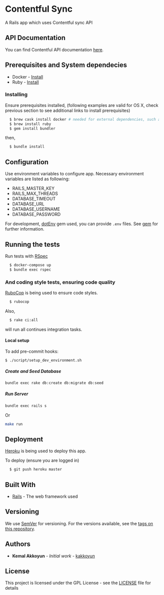 # Contentful Sync

A Rails app which uses Contentful sync API

## API Documentation

You can find Contentful API documentation [here](https://www.contentful.com/developers/docs/concepts/sync/).

## Prerequisites and System dependecies

- Docker - [Install](https://www.docker.com/get-started)
- Ruby - [Install](https://www.ruby-lang.org/en/documentation/installation/#homebrew)

### Installing

Ensure prerequisites installed, (following examples are valid for OS X, check previous section to see additional links to install prerequisites)

```bash
  $ brew cask install docker # needed for external dependencies, such as database
  $ brew install ruby
  $ gem install bundler
```

then,

```bash
  $ bundle install
```

## Configuration

Use environment variables to configure app. Necessary environment variables are listed as following:

- RAILS_MASTER_KEY
- RAILS_MAX_THREADS
- DATABASE_TIMEOUT
- DATABASE_URL
- DATABASE_USERNAME
- DATABASE_PASSWORD

For development, [dotEnv](https://github.com/bkeepers/dotenv) gem used, you can provide `.env` files.
See [gem](https://github.com/bkeepers/dotenv) for further information.

## Running the tests

Run tests with [RSpec](https://github.com/rspec/rspec-rails)

```bash
  $ docker-compose up
  $ bundle exec rspec
```

### And coding style tests, ensuring code quality

[RuboCop](https://github.com/rubocop-hq/rubocop) is being used to ensure code styles.

```bash
  $ rubocop
```

Also,

```bash
  $ rake ci:all
```

will run all continues integration tasks.

#### Local setup

To add pre-commit hooks:

```
$ ./script/setup_dev_environment.sh
```

##### Create and Seed Database

```bash
bundle exec rake db:create db:migrate db:seed
```

##### Run Server

```bash
bundle exec rails s
```

Or

```bash
make run
```

## Deployment

[Heroku](https://heroku.com/) is being used to deploy this app.

To deploy (ensure you are logged in)

```bash
  $ git push heroku master
```

## Built With

- [Rails](https://rubyonrails.org/) - The web framework used

## Versioning

We use [SemVer](http://semver.org/) for versioning. For the versions available, see the [tags on this repository](https://github.com/your/project/tags).

## Authors

- **Kemal Akkoyun** - _Initial work_ - [kakkoyun](https://github.com/kakkoyun)

## License

This project is licensed under the GPL License - see the [LICENSE](LICENSE) file for details
